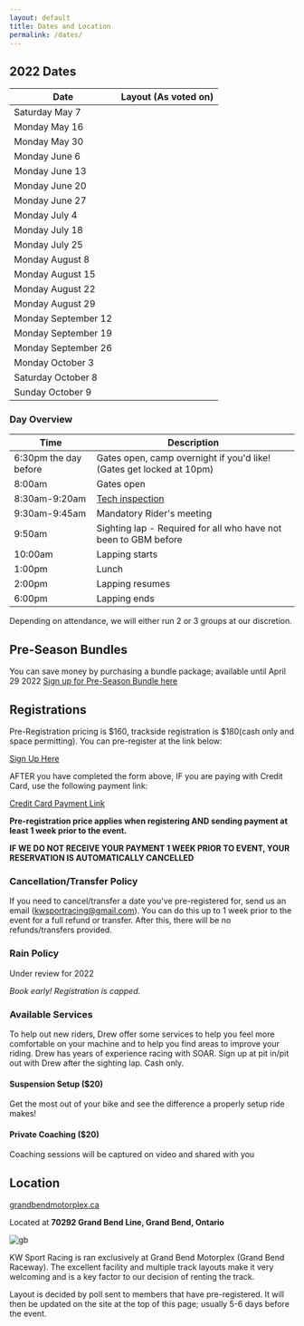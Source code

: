 ```yaml
---
layout: default
title: Dates and Location
permalink: /dates/
---
```


## 2022 Dates

| Date                | Layout (As voted on) |
|---------------------|----------------------|
| Saturday May 7      |                      |
| Monday May 16       |                      |
| Monday May 30       |                      |
| Monday June 6       |                      |
| Monday June 13      |                      |
| Monday June 20      |                      |
| Monday June 27      |                      |
| Monday July 4       |                      |
| Monday July 18      |                      |
| Monday July 25      |                      |
| Monday August 8     |                      |
| Monday August 15    |                      |
| Monday August 22    |                      |
| Monday August 29    |                      |
| Monday September 12 |                      |
| Monday September 19 |                      |
| Monday September 26 |                      |
| Monday October 3    |                      |
| Saturday October 8  |                      |
| Sunday October 9    |                      |




### Day Overview

| Time                  | Description                                                                  |
|-----------------------|------------------------------------------------------------------------------|
| 6:30pm the day before | Gates open, camp overnight if you'd like! (Gates get locked at 10pm)         |
| 8:00am                | Gates open                                                                   |
| 8:30am-9:20am         | [Tech inspection](/rules/)                                                   |
| 9:30am-9:45am         | Mandatory Rider's meeting                                                    |
| 9:50am                | Sighting lap - Required for all who have not been to GBM before              |
| 10:00am               | Lapping starts                                                               |
| 1:00pm                | Lunch                                                                        |
| 2:00pm                | Lapping resumes                                                              |
| 6:00pm                | Lapping ends                                                                 |

Depending on attendance, we will either run 2 or 3 groups at our discretion.


## Pre-Season Bundles
You can save money by purchasing a bundle package; available until April 29 2022
[Sign up for Pre-Season Bundle here](https://forms.gle/EfQjXFGG7cZLdTNQA)

## Registrations
Pre-Registration pricing is $160, trackside registration is $180(cash only and space permitting).
You can pre-register at the link below:

[Sign Up Here](https://docs.google.com/forms/d/e/1FAIpQLScdUyBLHJXUJ3dOnGgL6Ry43QloMiEpHzTevDPDu1f5sZiz9A/viewform?usp=sf_link)

AFTER you have completed the form above, IF you are paying with Credit Card, use the following payment link:

[Credit Card Payment Link](https://google.ca)

**Pre-registration price applies when registering AND sending payment at least 1 week prior to the event.**

**IF WE DO NOT RECEIVE YOUR PAYMENT 1 WEEK PRIOR TO EVENT, YOUR RESERVATION IS AUTOMATICALLY CANCELLED**



### Cancellation/Transfer Policy

If you need to cancel/transfer a date you've pre-registered for, send us an email (kwsportracing@gmail.com). You can do this up to 1 week prior to the event for a full refund or transfer. After this, there will be no refunds/transfers provided.



### Rain Policy

Under review for 2022

*Book early! Registration is capped.*




### Available Services

To help out new riders, Drew offer some services to help you feel more comfortable on your machine and to help you find areas to improve your riding. Drew has years of experience racing with SOAR. Sign up at pit in/pit out with Drew after the sighting lap. Cash only.

#### Suspension Setup ($20)
Get the most out of your bike and see the difference a properly setup ride makes!

#### Private Coaching ($20)
Coaching sessions will be captured on video and shared with you




## Location

[grandbendmotorplex.ca](http://www.grandbendmotorplex.ca/grand-bend-raceway/)

Located at **70292 Grand Bend Line, Grand Bend, Ontario**

![gb](/img/raceway.jpg)

KW Sport Racing is ran exclusively at Grand Bend Motorplex (Grand Bend Raceway). The excellent facility and multiple track layouts make it very welcoming and is a key factor to our decision of renting the track.

Layout is decided by poll sent to members that have pre-registered. It will then be updated on the site at the top of this page; usually 5-6 days before the event.
